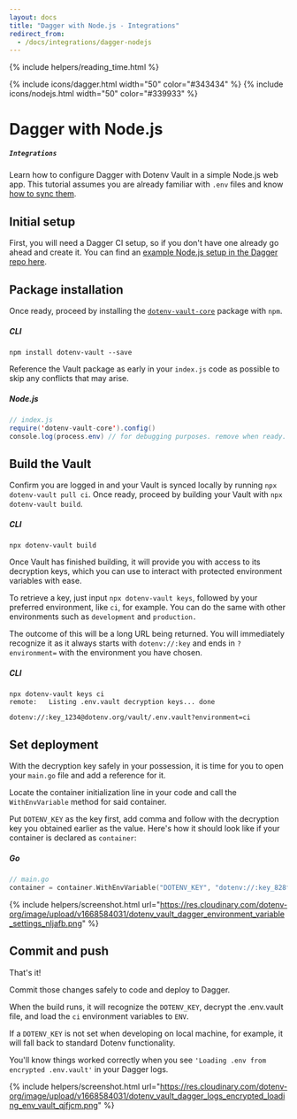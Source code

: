 ```yaml
---
layout: docs
title: "Dagger with Node.js - Integrations"
redirect_from:
  - /docs/integrations/dagger-nodejs
---
```


{% include helpers/reading_time.html %}

{% include icons/dagger.html width="50" color="#343434" %}
{% include icons/nodejs.html width="50" color="#339933" %}


# __Dagger with Node.js__
##### `Integrations`
Learn how to configure Dagger with Dotenv Vault in a simple Node.js web app. This tutorial assumes you are already familiar with `.env` files and know [how to sync them](/docs/tutorials/sync).

## Initial setup
First, you will need a Dagger CI setup, so if you don't have one already go ahead and create it. You can find an [example Node.js setup in the Dagger repo here](https://github.com/dagger/examples/tree/main/templates/nodejs/npm/gosdk).

## Package installation
Once ready, proceed by installing the [`dotenv-vault-core`](https://github.com/dotenv-org/dotenv-vault-core) package with `npm`.

##### CLI
```shell
npm install dotenv-vault --save
```

Reference the Vault package as early in your `index.js` code as possible to skip any conflicts that may arise.

##### Node.js

```java
// index.js
require('dotenv-vault-core').config()
console.log(process.env) // for debugging purposes. remove when ready.
```

## Build the Vault
Confirm you are logged in and your Vault is synced locally by running `npx dotenv-vault pull ci`. Once ready, proceed by building your Vault with `npx dotenv-vault build`.

##### CLI

```shell
npx dotenv-vault build
```

Once Vault has finished building, it will provide you with access to its decryption keys, which you can use to interact with protected environment variables with ease.

To retrieve a key, just input `npx dotenv-vault keys`, followed by your preferred environment, like `ci`, for example. You can do the same with other environments such as `development` and `production.`

The outcome of this will be a long URL being returned. You will immediately recognize it as it always starts with `dotenv://:key` and ends in `?environment=` with the environment you have chosen.

##### CLI

```shell
npx dotenv-vault keys ci
remote:   Listing .env.vault decryption keys... done

dotenv://:key_1234@dotenv.org/vault/.env.vault?environment=ci
```

## Set deployment
With the decryption key safely in your possession, it is time for you to open your `main.go` file and add a reference for it.

Locate the container initialization line in your code and call the `WithEnvVariable` method for said container.

Put `DOTENV_KEY` as the key first, add comma and follow with the decryption key you obtained earlier as the value. Here's how it should look like if your container is declared as `container`:

##### Go

```go
// main.go
container = container.WithEnvVariable("DOTENV_KEY", "dotenv://:key_828fe6f34bf06d690ca21eab39b2efc80e5466f412058cc156352ec0d5556a87@dotenv.org/vault/.env.vault?environment=ci")
```

{% include helpers/screenshot.html url="https://res.cloudinary.com/dotenv-org/image/upload/v1668584031/dotenv_vault_dagger_environment_variable_settings_nljafb.png" %}

## Commit and push

That's it!

Commit those changes safely to code and deploy to Dagger.

When the build runs, it will recognize the `DOTENV_KEY`, decrypt the .env.vault file, and load the `ci` environment variables to `ENV`.

If a `DOTENV_KEY` is not set when developing on local machine, for example, it will fall back to standard Dotenv functionality.

You'll know things worked correctly when you see `'Loading .env from encrypted .env.vault'` in your Dagger logs.

{% include helpers/screenshot.html url="https://res.cloudinary.com/dotenv-org/image/upload/v1668584031/dotenv_vault_dagger_logs_encrypted_loading_env_vault_qjfjcm.png" %}
